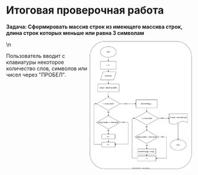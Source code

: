 # Итоговая проверочная работа

**Задача: Сформировать массив строк из имеющего массива строк, длина строк которых меньше или равна 3 символам**

<img src=".//IMG/block_diagram.svg " width="55%" align="right"> 
\n





Пользователь вводит с клавиатуры некоторое количество слов, символов или чисел через "ПРОБЕЛ".

